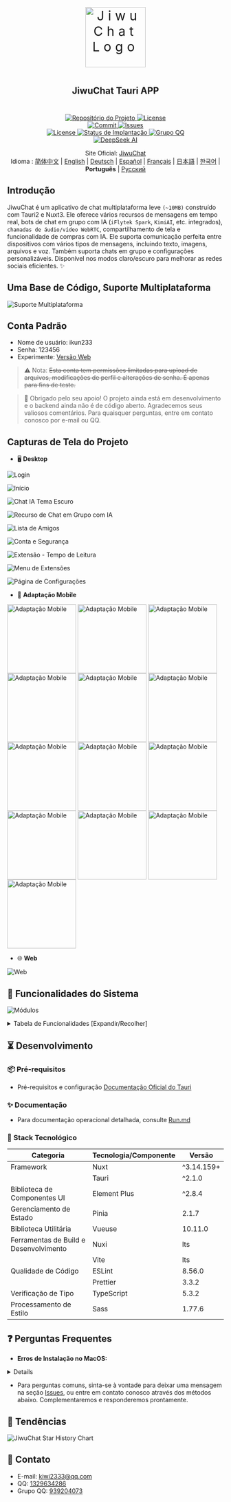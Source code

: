 <div align=center>
 <div align=center margin="10em" style="margin:4em 0 0 0;font-size: 30px;letter-spacing:0.3em;">
<img src="./jiwuchat-tauri.png" width="140px" height="140px" alt="JiwuChat Logo" align=center />
 </div>
 <h2 align=center style="margin: 2em 0;">JiwuChat Tauri APP</h2>

<div>
      <a href="https://github.com/Kiwi233333/JiwuChat" target="_blank">
        <img class="disabled-img-view" src="https://img.shields.io/badge/Github-Repositório%20do%20Projeto-blueviolet.svg?style=plasticr" alt="Repositório do Projeto" >
      </a>
      <a href="https://github.com/Kiwi233333/JiwuChat/stargazers" target="_blank">
        <img class="disabled-img-view" alt="License"
          src="https://img.shields.io/github/stars/Kiwi233333/JiwuChat.svg?style=social">
      </a>
    </div>
    <div>
      <a href="https://github.com/Kiwi233333/JiwuChat/commits" target="_blank">
        <img class="disabled-img-view" alt="Commit"
          src="https://img.shields.io/github/commit-activity/m/Kiwi233333/JiwuChat">
      </a>
      <a href="https://github.com/Kiwi233333/JiwuChat/issues" target="_blank">
        <img class="disabled-img-view" alt="Issues" src="https://img.shields.io/github/issues/Kiwi233333/JiwuChat">
      </a>
    </div>
    <div>
      <a href="`https://github.com/Kiwi233333/JiwuChat/blob/main/LICENSE`" target="_blank">
          <img class="disabled-img-view" alt="License"
          src="https://img.shields.io/github/license/Kiwi233333/JiwuChat">
      </a>
      <a href="https://app.netlify.com/sites/jiwuchat/deploys" target="_blank">
          <img src="https://api.netlify.com/api/v1/badges/b68ad9ac-53e5-4c5a-ac56-a8882ffe7697/deploy-status" alt="Status de Implantação"/>
      </a>
      <a href="https://qm.qq.com/q/iSaETNVdKw" target="_blank">
        <img src="https://img.shields.io/badge/Grupo%20QQ:939204073 -blue?logo=tencentqq&logoColor=white" alt="Grupo QQ"/>
      </a>
    </div>
    <div>
      <a href="https://www.deepseek.com/" target="_blank" style="margin: 2px;">
        <img alt="DeepSeek AI" src="https://github.com/deepseek-ai/DeepSeek-V2/blob/main/figures/badge.svg?raw=true" />
      </a>
    </div>

Site Oficial: [JiwuChat](https://blog.jiwuchat.top/) <br> Idioma : [简体中文](../README.md) | [English](./README.en.md) | [Deutsch](./README.de.md) | [Español](./README.es.md) | [Français](./README.fr.md) | [日本語](./README.ja.md) | [한국어](./README.ko.md) | **Português** | [Русский](./README.ru.md)

</div>

## Introdução

JiwuChat é um aplicativo de chat multiplataforma leve `(~10MB)` construído com Tauri2 e Nuxt3. Ele oferece vários recursos de mensagens em tempo real, bots de chat em grupo com IA (`iFlytek Spark`, `KimiAI`, etc. integrados), `chamadas de áudio/vídeo WebRTC`, compartilhamento de tela e funcionalidade de compras com IA. Ele suporta comunicação perfeita entre dispositivos com vários tipos de mensagens, incluindo texto, imagens, arquivos e voz. Também suporta chats em grupo e configurações personalizáveis. Disponível nos modos claro/escuro para melhorar as redes sociais eficientes. ✨

## Uma Base de Código, Suporte Multiplataforma

![Suporte Multiplataforma](./previews.png)

## Conta Padrão

- Nome de usuário: ikun233
- Senha: 123456
- Experimente: [Versão Web](https://jiwuchat.top/)

> ⚠ Nota: ~~Esta conta tem permissões limitadas para upload de arquivos, modificações de perfil e alterações de senha. É apenas para fins de teste.~~

> 👀 Obrigado pelo seu apoio! O projeto ainda está em desenvolvimento e o backend ainda não é de código aberto. Agradecemos seus valiosos comentários. Para quaisquer perguntas, entre em contato conosco por e-mail ou QQ.

## Capturas de Tela do Projeto

- 🖥️ **Desktop**

![Login](./login.png)

![Início](./desktop/home.png)

![Chat IA Tema Escuro](./desktop/home_ai_dark.png)

![Recurso de Chat em Grupo com IA](./desktop/ai.png)

![Lista de Amigos](./desktop/friend.png)

![Conta e Segurança](./desktop/safe.png)

![Extensão - Tempo de Leitura](./desktop/extention_book.png)

![Menu de Extensões](./desktop/extention_menu.png)

![Página de Configurações](./desktop/setting.png)

- 📱 **Adaptação Mobile**

<div>
 <img src="./mobile/chat12.png" width = "160" style="display:inline-block;" alt="Adaptação Mobile" align=center />
 <img src="./mobile/chat14.png" width = "160" style="display:inline-block;" alt="Adaptação Mobile" align=center />
 <img src="./mobile/chat13.png" width = "160" style="display:inline-block;" alt="Adaptação Mobile" align=center />
 <img src="./chat7.png" width = "160" style="display:inline-block;" alt="Adaptação Mobile" align=center />
 <img src="./rtc2.png" width = "160" style="display:inline-block;" alt="Adaptação Mobile" align=center />
 <img src="./rtc_remove_desktop.png" width = "160" style="display:inline-block;" alt="Adaptação Mobile" align=center />
 <img src="./mobile/chat8.png" width = "160" style="display:inline-block;" alt="Adaptação Mobile" align=center />
 <img src="./mobile/chat10.png" width = "160" style="display:inline-block;" alt="Adaptação Mobile" align=center />
 <img src="./mobile/chat15.png" width = "160" style="display:inline-block;" alt="Adaptação Mobile" align=center />
 <img src="./mobile/chat11.png" width = "160" style="display:inline-block;" alt="Adaptação Mobile" align=center />
 <img src="./mobile/chat17.png" width = "160" style="display:inline-block;" alt="Adaptação Mobile" align=center />
 <img src="./mobile/chat16.png" width = "160" style="display:inline-block;" alt="Adaptação Mobile" align=center />
 <img src="./mobile/chat9.png" width = "160" style="display:inline-block;" alt="Adaptação Mobile" align=center />
</div>

- 🌐 **Web**

![Web](./web/login.png)

## 🌌 Funcionalidades do Sistema

![Módulos](./JiwuChat%20功能导图.png)

<details>
  <summary>Tabela de Funcionalidades [Expandir/Recolher]</summary>

| Módulo       | Submódulo     | Descrição da Funcionalidade                                                                | Status |
| ---------- | ---------- | ----------------------------------------------------------------------- | -------- |
| Módulo de Usuário   | Gerenciamento de Conta   | Registro de usuário, login, seleção de conta de login histórico                                        | ✅       |
|            | Segurança da Conta   | Lembrete de vinculação de e-mail/telefone, gerenciamento de dispositivos, verificação de segurança da conta                             | ✅       |
| Módulo de Mensagens   | Chat Básico   | Mensagens de texto, mensagens de imagem, mensagens de vídeo, upload de arquivos, cancelamento de mensagens, status de leitura de mensagens          | ✅       |
|            | Sincronização de Dados   | Sincronização de mensagens entre dispositivos, sincronização de status de leitura                                            | ✅       |
|            | Chat Avançado   | Respostas com citações, menções @, anúncios, reeditar mensagens canceladas                         | ✅       |
| Módulo de Sessão   | Gerenciamento de Sessão   | Lista de sessões, fixar sessões, ocultar sessões, estatísticas de não lidos, ordenação de sessões                  | ✅       |
| Módulo de Chat em Grupo   | Operações de Grupo   | Criar chat em grupo, sair do chat em grupo, ver detalhes do chat em grupo                                        | ✅       |
|            | Gerenciamento de Membros do Grupo | Gerenciar membros do grupo, definir administradores, revogar administradores, obter lista @                           | ✅       |
| Módulo de Contatos | Operações de Amigos   | Solicitações de amizade, busca de amigos, lista de amigos, recusar solicitações de amizade, excluir amigos                    | ✅       |
|            | Perfil e Notificações | Ver detalhes de amigos, estatísticas de solicitações não lidas                                            | ✅       |
| Módulo de IA     | Funcionalidades de Chat   | Chat privado com IA, chat em grupo com IA, chat simultâneo com múltiplas IAs                                            | ✅       |
|            | Gerenciamento de Modelos   | Suporte para Gemini, Kimi AI, DeepSeek, Silicon Flow e outros fornecedores, lista de modelos, cálculo de tokens | ✅       |
|            | Função Praça   | Exibição da praça de robôs IA                                                        | ✅       |
| Módulo de Comunicação   | Chamadas de Áudio/Vídeo | Chamadas de voz baseadas em WebRTC, chamadas de vídeo, compartilhamento de tela                                | ✅       |
|            | Histórico de Chamadas   | Atualizações de status de chamada, registros de desligamento                                                  | ✅       |
| Sistema de Notificação   | Notificações de Mensagens   | Notificações de desktop, alertas da bandeja do sistema, configurações de toque, não perturbe                            | ✅       |
| Funcionalidades de Extensão   | Integração Abrangente   | Integração de loja, integração de blog, painel de log de atualização                                        | ✅       |
| Outros Módulos   | Outras Funcionalidades   | Funcionalidades de chat social, funcionalidades de compras com IA, gerenciamento de download de arquivos, ferramentas de tradução (tradução IA/tradução Tencent) | ✅       |
|            | Arquivos e Reprodução | Visualizador de imagens, player de vídeo, download de arquivos, upload de imagens em lote                          | ✅       |
|            | Configuração de Tema   | Alternância de tema claro/escuro, seguir tema do sistema, configurações de fonte, layout adaptativo                      | ✅       |
|            | Compatibilidade de Plataforma   | Adaptação para Windows, MacOS, Linux, Android, Web                               | ✅       |

</details>

## ⏳ Desenvolvimento

### 📦 Pré-requisitos

- Pré-requisitos e configuração [Documentação Oficial do Tauri](https://tauri.app/pt/start/prerequisites/)

### ✨ Documentação

- Para documentação operacional detalhada, consulte [Run.md](../Run.md)

### 🔧 Stack Tecnológico

| Categoria           | Tecnologia/Componente    | Versão     |
| -------------- | ------------ | ---------- |
| Framework           | Nuxt         | ^3.14.159+ |
|                | Tauri        | ^2.1.0     |
| Biblioteca de Componentes UI      | Element Plus | ^2.8.4     |
| Gerenciamento de Estado       | Pinia        | 2.1.7      |
| Biblioteca Utilitária         | Vueuse       | 10.11.0    |
| Ferramentas de Build e Desenvolvimento | Nuxi         | lts        |
|                | Vite         | lts        |
| Qualidade de Código       | ESLint       | 8.56.0     |
|                | Prettier     | 3.3.2      |
| Verificação de Tipo       | TypeScript   | 5.3.2      |
| Processamento de Estilo       | Sass         | 1.77.6     |

## ❓ Perguntas Frequentes

- **Erros de Instalação no MacOS:**

<!-- Recolher -->
<details>
Ao baixar e instalar este projeto no macOS, você pode encontrar mensagens como "Pacote de instalação está corrompido" ou problemas relacionados a certificados devido aos mecanismos de segurança do sistema. Siga estas etapas:

1. Abra「Configurações do Sistema」-「Privacidade e Segurança」e marque a opção para permitir que aplicativos baixados de "Qualquer lugar" sejam executados (conforme mostrado em: img_10.png).
2. Se os erros persistirem, execute os seguintes comandos no Terminal:

   **Antes da instalação:**

   ```shell
   sudo xattr -rd com.apple.quarantine /caminho/para/seu/instalador/nome-do-instalador
   ```

   **Se já estiver instalado:**

   ```shell
   sudo xattr -r -d com.apple.quarantine /Applications/NomeDoApp.app
   ```

</details>

- Para perguntas comuns, sinta-se à vontade para deixar uma mensagem na seção [Issues](https://github.com/KiWi233333/JiwuChat/Issues), ou entre em contato conosco através dos métodos abaixo. Complementaremos e responderemos prontamente.

## 🦾 Tendências

![JiwuChat Star History Chart](https://api.star-history.com/svg?repos=KiWi233333/JiwuChat&type=Date)

## 💬 Contato

- E-mail: [kiwi2333@qq.com](mailto:kiwi2333@qq.com)
- QQ: [1329634286](https://wpa.qq.com/msgrd?v=3&uin=1329634286&site=qqq&menu=yes)
- Grupo QQ: [939204073](https://qm.qq.com/q/iSaETNVdKw)
